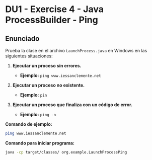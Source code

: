 # DU1 - Exercise 4 - Java ProcessBuilder - Ping

## Enunciado

Prueba la clase en el archivo `LaunchProcess.java` en Windows en las siguientes situaciones:

1. **Ejecutar un proceso sin errores.**
    - **Ejemplo:** `ping www.iessanclemente.net`

2. **Ejecutar un proceso no existente.**
    - **Ejemplo:** `pin`

3. **Ejecutar un proceso que finaliza con un código de error.**
    - **Ejemplo:** `ping -n`



**Comando de ejemplo:**
```bash
ping www.iessanclemente.net
```
**Comando para iniciar programa:**
```bash
java -cp target/classes/ org.example.LaunchProcessPing
```